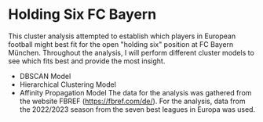 # Holding Six FC Bayern

This cluster analysis attempted to establish which players in European football might best fit for the open "holding six" position at FC Bayern München.
Throughout the analysis, I will perform different cluster models to see which fits best and provide the most insight.
- DBSCAN Model
- Hierarchical Clustering Model
- Affinity Propagation Model
The data for the analysis was gathered from the website FBREF
(https://fbref.com/de/). For the analysis, data from the 2022/2023 season from the seven best leagues in Europa was used.
